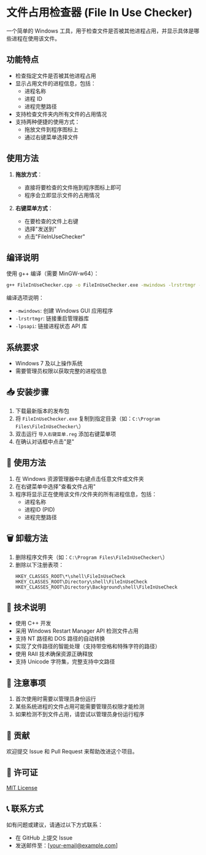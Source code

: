 # 文件占用检查器 (File In Use Checker)

一个简单的 Windows 工具，用于检查文件是否被其他进程占用，并显示具体是哪些进程在使用该文件。

## 功能特点

- 检查指定文件是否被其他进程占用
- 显示占用文件的进程信息，包括：
  - 进程名称
  - 进程 ID
  - 进程完整路径
- 支持检查文件夹内所有文件的占用情况
- 支持两种便捷的使用方式：
  - 拖放文件到程序图标上
  - 通过右键菜单选择文件

## 使用方法

1. **拖放方式**：
   - 直接将要检查的文件拖到程序图标上即可
   - 程序会立即显示文件的占用情况

2. **右键菜单方式**：
   - 在要检查的文件上右键
   - 选择"发送到"
   - 点击"FileInUseChecker"

## 编译说明

使用 g++ 编译（需要 MinGW-w64）：

```bash
g++ FileInUseChecker.cpp -o FileInUseChecker.exe -mwindows -lrstrtmgr -lpsapi
```

编译选项说明：
- `-mwindows`: 创建 Windows GUI 应用程序
- `-lrstrtmgr`: 链接重启管理器库
- `-lpsapi`: 链接进程状态 API 库

## 系统要求

- Windows 7 及以上操作系统
- 需要管理员权限以获取完整的进程信息

## 📥 安装步骤

1. 下载最新版本的发布包
2. 将 `FileInUseChecker.exe` 复制到指定目录（如：`C:\Program Files\FileInUseChecker\`）
3. 双击运行 `导入右键菜单.reg` 添加右键菜单项
4. 在确认对话框中点击"是"

## 🎯 使用方法

1. 在 Windows 资源管理器中右键点击任意文件或文件夹
2. 在右键菜单中选择"查看文件占用"
3. 程序将显示正在使用该文件/文件夹的所有进程信息，包括：
   - 进程名称
   - 进程ID (PID)
   - 进程完整路径

## 🗑️ 卸载方法

1. 删除程序文件夹（如：`C:\Program Files\FileInUseChecker\`）
2. 删除以下注册表项：
   ```
   HKEY_CLASSES_ROOT\*\shell\FileInUseCheck
   HKEY_CLASSES_ROOT\Directory\shell\FileInUseCheck
   HKEY_CLASSES_ROOT\Directory\Background\shell\FileInUseCheck
   ```

## 🔧 技术说明

- 使用 C++ 开发
- 采用 Windows Restart Manager API 检测文件占用
- 支持 NT 路径和 DOS 路径的自动转换
- 实现了文件路径的智能处理（支持带空格和特殊字符的路径）
- 使用 RAII 技术确保资源正确释放
- 支持 Unicode 字符集，完整支持中文路径

## 📝 注意事项

1. 首次使用时需要以管理员身份运行
2. 某些系统进程的文件占用可能需要管理员权限才能检测
3. 如果检测不到文件占用，请尝试以管理员身份运行程序

## 🤝 贡献

欢迎提交 Issue 和 Pull Request 来帮助改进这个项目。

## 📄 许可证

[MIT License](LICENSE)

## 📞 联系方式

如有问题或建议，请通过以下方式联系：
- 在 GitHub 上提交 Issue
- 发送邮件至：[your-email@example.com] 